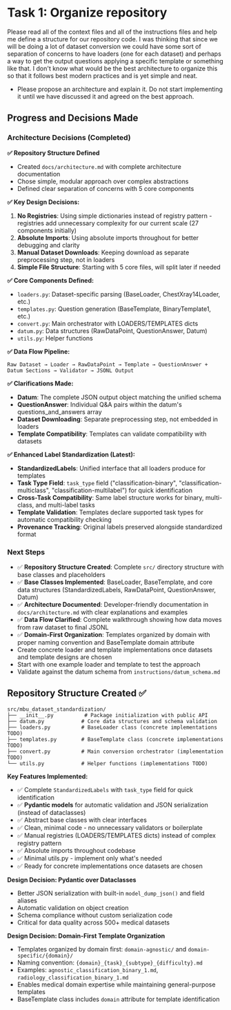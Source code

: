 # Task 1: Organize repository
Please read all of the context files and all of the instructions files and help me define a structure for our repository code. I was thinking that since we will be doing a lot of dataset conversion we could have some sort of separation of concerns to have 
loaders (one for each dataset) and perhaps a way to get the output questions applying a specific template or something like that. I don't know what would be the best architecture to organize this so that it follows best modern practices and is yet simple and neat. 

- Please propose an architecture and explain it. Do not start implementing it until we have discussed it and agreed on the best approach.

## Progress and Decisions Made

### Architecture Decisions (Completed)

**✅ Repository Structure Defined**
- Created `docs/architecture.md` with complete architecture documentation
- Chose simple, modular approach over complex abstractions
- Defined clear separation of concerns with 5 core components

**✅ Key Design Decisions:**
1. **No Registries**: Using simple dictionaries instead of registry pattern - registries add unnecessary complexity for our current scale (27 components initially)
2. **Absolute Imports**: Using absolute imports throughout for better debugging and clarity
3. **Manual Dataset Downloads**: Keeping download as separate preprocessing step, not in loaders
4. **Simple File Structure**: Starting with 5 core files, will split later if needed

**✅ Core Components Defined:**
- `loaders.py`: Dataset-specific parsing (BaseLoader, ChestXray14Loader, etc.)
- `templates.py`: Question generation (BaseTemplate, BinaryTemplate1, etc.) 
- `convert.py`: Main orchestrator with LOADERS/TEMPLATES dicts
- `datum.py`: Data structures (RawDataPoint, QuestionAnswer, Datum)
- `utils.py`: Helper functions

**✅ Data Flow Pipeline:**
```
Raw Dataset → Loader → RawDataPoint → Template → QuestionAnswer + Datum Sections → Validator → JSONL Output
```

**✅ Clarifications Made:**
- **Datum**: The complete JSON output object matching the unified schema
- **QuestionAnswer**: Individual Q&A pairs within the datum's questions_and_answers array
- **Dataset Downloading**: Separate preprocessing step, not embedded in loaders
- **Template Compatibility**: Templates can validate compatibility with datasets

**✅ Enhanced Label Standardization (Latest):**
- **StandardizedLabels**: Unified interface that all loaders produce for templates
- **Task Type Field**: `task_type` field ("classification-binary", "classification-multiclass", "classification-multilabel") for quick identification
- **Cross-Task Compatibility**: Same label structure works for binary, multi-class, and multi-label tasks
- **Template Validation**: Templates declare supported task types for automatic compatibility checking
- **Provenance Tracking**: Original labels preserved alongside standardized format

### Next Steps
- ✅ **Repository Structure Created**: Complete `src/` directory structure with base classes and placeholders
- ✅ **Base Classes Implemented**: BaseLoader, BaseTemplate, and core data structures (StandardizedLabels, RawDataPoint, QuestionAnswer, Datum)
- ✅ **Architecture Documented**: Developer-friendly documentation in `docs/architecture.md` with clear explanations and examples
- ✅ **Data Flow Clarified**: Complete walkthrough showing how data moves from raw dataset to final JSONL
- ✅ **Domain-First Organization**: Templates organized by domain with proper naming convention and BaseTemplate domain attribute
- Create concrete loader and template implementations once datasets and template designs are chosen
- Start with one example loader and template to test the approach
- Validate against the datum schema from `instructions/datum_schema.md`

## Repository Structure Created ✅

```
src/mbu_dataset_standardization/
├── __init__.py          # Package initialization with public API
├── datum.py            # Core data structures and schema validation
├── loaders.py          # BaseLoader class (concrete implementations TODO)
├── templates.py        # BaseTemplate class (concrete implementations TODO)
├── convert.py          # Main conversion orchestrator (implementation TODO)
└── utils.py            # Helper functions (implementations TODO)
```

**Key Features Implemented:**
- ✅ Complete `StandardizedLabels` with `task_type` field for quick identification
- ✅ **Pydantic models** for automatic validation and JSON serialization (instead of dataclasses)
- ✅ Abstract base classes with clear interfaces
- ✅ Clean, minimal code - no unnecessary validators or boilerplate
- ✅ Manual registries (LOADERS/TEMPLATES dicts) instead of complex registry pattern
- ✅ Absolute imports throughout codebase
- ✅ Minimal utils.py - implement only what's needed
- ✅ Ready for concrete implementations once datasets are chosen

**Design Decision: Pydantic over Dataclasses**
- Better JSON serialization with built-in `model_dump_json()` and field aliases
- Automatic validation on object creation 
- Schema compliance without custom serialization code
- Critical for data quality across 500+ medical datasets

**Design Decision: Domain-First Template Organization**
- Templates organized by domain first: `domain-agnostic/` and `domain-specific/{domain}/`
- Naming convention: `{domain}_{task}_{subtype}_{difficulty}.md`
- Examples: `agnostic_classification_binary_1.md`, `radiology_classification_binary_1.md`
- Enables medical domain expertise while maintaining general-purpose templates
- BaseTemplate class includes `domain` attribute for template identification